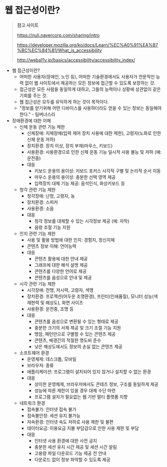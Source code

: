 # 웹 접근성이란?

> **참고 사이트**
>
> https://nuli.navercorp.com/sharing/intro  
>
> <https://developer.mozilla.org/ko/docs/Learn/%EC%A0%91%EA%B7%BC%EC%84%B1/What_is_accessibility>
>
> <http://weba11y.jp/basics/accessibility/accessibility_index/>

+ 웹 접근성이란?
  + 어떠한 사용자(장애인, 노인 등), 어떠한 기술환경에서도 사용자가 전문적인 능력 없이 웹 사이트에서 제공하는 모든 정보에 접근할 수 있도록 보장하는 것.
  + 접근성은 모든 사람을 동일하게 대하고, 그들의 능력이나 상황에 상관없이 같은 기회를 주는 것.
  + 웹 접근성은 모두를 유익하게 하는 것이 목적이다.
  + "정보를 얻기위해 어떤 디바이스를 사용하더라도 얻을 수 있는 정보는 동일해야 한다." - 팀버너스리
+ 장애환경에 대한 이해
  + 신체 운동 관련 기능 제한
    + 신체장애: 지체장애(입력 제어 장치 사용에 대한 제한), 고령자(노화로 인한 신체 운동 저하) 
    + 장치환경: 장치 이상, 장치 부재(마우스, 키보드)
    + 사용환경: 사용환경으로 인한 신체 운동 기능 일시적 사용 불능 및 저하 (예: 운전중)
    + 대응
      + 키보드 운용의 용이성: 키보드 포커스 시각적 구별 및 논리적 순서 이동
      + 마우스 운용의 용이성: 충분한 선택 영역 제공
      + 입력장치 대체 기능 제공: 음석인식, 화상키보드 등
  + 청각 관련 기능 제한
    + 청각장애: 난청, 고령자, 농
    + 장치환경: 스피커
    + 사용환경: 소음
    + 대응
      + 청각 정보를 대체할 수 있는 시각정보 제공 (예: 자막)
      + 음량 조절 기능 지원
  + 인지 관련 기능 제한
    + 사용 및 활용 방법에 대한 인지: 경험치, 정신지체
    + 콘텐츠 정보 이해: 언어능력
    + 대응
      + 콘텐츠 활용에 대한 안내 제공
      + 그래프에 대한 해석 설명 제공
      + 콘텐츠를 다양한 언어로 제공
      + 콘텐츠를 음성으로 안내 및 제공
  + 시각 관련 기능 제한
    + 시각장애: 전맹, 저시력, 고령자, 색맹
    + 장치환경: 프로젝션(어두운 조명환경), 프린터(인쇄품질), 모니터 성능(색 재현력 및 해상도), 화면 사이즈 
    + 사용환경: 운전중, 조명 등
    + 대응
      + 콘텐츠를 음성으로 변환될 수 있는 형태로 제공
      + 충분한 크기의 서체 제공 및 크기 조절 기능 지원
      + 명암, 패턴만으로 구별할 수 있는 콘텐츠 제공
      + 콘텐츠, 배경간의 적절한 명도비 준수
      + 낮은 해상도에서도 정보의 손실 없는 콘텐츠 제공
  + 소프트웨어 환경
    + 운영체제: 데스크톱, 모바일 
    + 브라우저: 종류
    + 애플리케이션: 프로그램이 설치되어 있지 않거나 설치할 수 없는 환경
    + 대응
      + 상이한  운영체제, 브라우저에서도 콘테츠 정보, 구조를 동일하게 제공
      + 성능에 따른 제한이 있을 경우 대체 수단 마련
      + 프로그램 설치가 필요없는 웹 기반 멀티 플랫폼 지향
  + 네트워크 환경
    + 접속불가:  인터넷 접속 불가
    + 접속불안정: 세션 유지 불가능 
    + 저속환경: 인터넷 속도 저하로 사용 제한 및 불편
    + 데이터요금: 이용요금 지불 부담감으로 인한 사용 제한 및 부담
    + 대응
      + 인터넷 사용 환경에 대한 사전 공지
      + 충분한 세션 유지 시간 제공 및 세션 시간 알림
      + 고용량 파일 다운로드 기능 제공 전 안내
      + 다운로드 없이 정보 파악할 수 있도록 제공